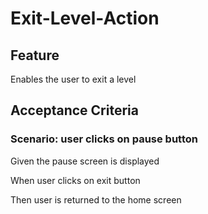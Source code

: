 # Exit-Level-Action

## Feature

Enables the user to exit a level

## Acceptance Criteria

### Scenario: user clicks on pause button

  Given the pause screen is displayed

  When user clicks on exit button

  Then user is returned to the home screen